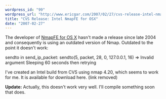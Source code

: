 ```yaml
---
wordpress_id: "99"
wordpress_url: "http://www.ericgar.com/2007/02/27/cvs-release-intel-nmapfe-for-osx/"
title: "CVS Release: Intel NmapFE for OSX"
date: "2007-02-27"
---
```

The developer of <a href="http://faktory.org/m/software/nmap/">NmapFE for OS X</a> hasn't made a release since late 2004 and consequently is using an outdated version of Nmap. Outdated to the point it doesn't work:

sendto in send_ip_packet: sendto(5, packet, 28, 0, 127.0.0.1, 16) => Invalid argument
Sleeping 60 seconds then retrying

I've created an Intel build from CVS using nmap 4.20, which seems to
work for me. It is available for download here. (link removed)

<span><strong>Update:</strong> Actually, this doesn't work very well. I'll compile something soon that does.</span>
